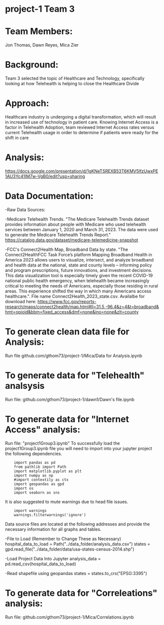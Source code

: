 # project-1 Team 3

# Team Members: 
Jon Thomas, Dawn Reyes, Mica Zier

# Background: 
Team 3 selected the topic of Healthcare and Technology, specifically looking at how Telehealth is helping to close the Healthcare Divide 

# Approach: 
Healthcare industry is undergoing a digital transformation, which will result in increased use of technology in patient care. Knowing Internet Access is a factor in Telehealth Adoption, team reviewed Internet Access rates versus current Telehealth usage in order to determine if patients were ready for the shift in care 

# Analysis: 
https://docs.google.com/presentation/d/1gKNeTSREXB53T6KMV5lfzUwxPE1AU3Yc41IM7w-VgB0/edit?usp=sharing

# Data Documentation: 

-Raw Data Sources:

-Medicare Telehealth Trends. "The Medicare Telehealth Trends dataset provides information about people with Medicare who used telehealth services between January 1, 2020 and March 31, 2023. The data were used to generate the Medicare Telehealth Trends Report." https://catalog.data.gov/dataset/medicare-telemedicine-snapshot

-FCC's Connect2Health Map, Broadband Data by state. "The Connect2HealthFCC Task Force’s platform Mapping Broadband Health in America 2023 allows users to visualize, intersect, and analyze broadband and health data at the national, state and county levels – informing policy and program prescriptions, future innovations, and investment decisions. This data visualization tool is especially timely given the recent COVID-19 national public health emergency, when telehealth became increasingly critical to meeting the needs of Americans, especially those residing in rural areas. This experience shifted the way in which many Americans access healthcare.". File name Connect2Health_2023_state.csv. Availalbe for download here: https://www.fcc.gov/reports-research/maps/connect2health/map.html#ll=31.5,-96.4&z=4&t=broadband&hmt=opioid&bbm=fixed_access&dmf=none&ino=none&zlt=county

# To generate clean data file for Analysis: 
Run file github.com/gthom73/project-1/Mica/Data for Analysis.ipynb

# To generate data for "Telehealth" analsysis
Run file:  github.com/gthom73/project-1/dawn1/Dawn's file.ipynb

# To generate data for "Internet Access" analysis:
Run file: "project1Group3.ipynb"
  To successfully load the project1Group3.ipynb file you will need to import into your jupyter project the following dependencies.
  
        import pandas as pd
        from pathlib import Path
        import matplotlib.pyplot as plt
        import numpy as np
        #import contextily as ctx
        import geopandas as gpd
        import os
        import seaborn as sns
        
  It is also suggested to mute warnings due to head file issues.
  
        import warnings
        warnings.filterwarnings('ignore')

Data source files are located at the following addresses and provide the necessary information for all graphs and tables.

-File to Load (Remember to Change These as Necessary)
hospital_data_to_load = Path("../data_folder/analysis_data.csv")
states = gpd.read_file("../data_folder/data/usa-states-census-2014.shp")

-Load Project Data Into Jupyter
analysis_data = pd.read_csv(hospital_data_to_load)

-Read shapefile using geopandas
states = states.to_crs("EPSG:3395")

# To generate data for "Correleations" analysis:
Run file: github.com/gthom73/project-1/Mica/Correlations.ipynb
